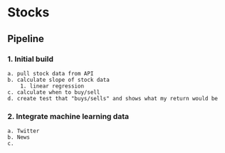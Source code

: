 # Stocks
## Pipeline
### 1. Initial build 
    a. pull stock data from API
    b. calculate slope of stock data
        1. linear regression
    c. calculate when to buy/sell
    d. create test that "buys/sells" and shows what my return would be

### 2. Integrate machine learning data
    a. Twitter
    b. News
    c. 